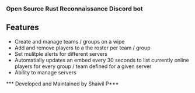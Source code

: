 ### Open Source Rust Reconnaissance Discord bot

## Features
- Create and manage teams / groups on a wipe
- Add and remove players to a the roster per team / group
- Set mulitple alerts for different servers
- Automatially updates an embed every 30 seconds to list currently
  online players for every group / team defined for a given server
- Ability to manage servers

*** Developed and Maintained by Shaivil P***